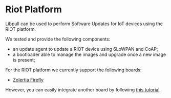 # Riot Platform

Libpull can be used to perform Software Updates for IoT devices using the RIOT platform.

We tested and provide the following components:

* an update agent to update a RIOT device using 6LoWPAN and CoAP;
* a bootloader able to manage the images and upgrade once a new image is present;

For the RIOT platform we currently support the following boards:

* [Zolertia Firefly](https://zolertia.io/product/firefly/)

However, you can easily integrate another board by following [this
tutorial](new_board.html).

